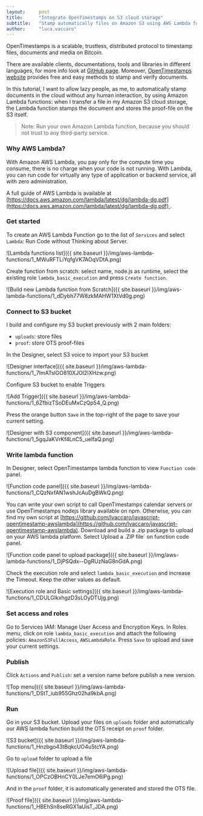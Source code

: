 ```yaml
---
layout:     post
title:      "Integrate OpenTimestamps on S3 cloud storage"
subtitle:   "Stamp automatically files on Amazon S3 using AWS Lambda functions"
author:     "luca.vaccaro"
---
```


OpenTimestamps is a scalable, trustless, distributed protocol to timestamp files, documents and media on Bitcoin.

There are available clients, documentations, tools and libraries in different languages, for more info look at [GitHub page](https://github.com/opentimestamps).
Moreover, [OpenTimestamps website](https://opentimestamps.org) provides free and easy methods to stamp and verify documents.

In this tutorial, I want to allow lazy people, as me, to automatically stamp documents in the cloud without any human interaction, by using Amazon Lambda functions:
when I transfer a file in my Amazon S3 cloud storage, the Lambda function stamps the document and stores the proof-file on the S3 itself.
> Note: Run your own Amazon Lambda function, because you should not trust to any third-party service.


### Why AWS Lambda?

With Amazon AWS Lambda, you pay only for the compute time you consume, there is no charge when your code is not running. With Lambda, you can run code for virtually any type of application or backend service, all with zero administration. 

A full guide of AWS Lambda is available at [https://docs.aws.amazon.com/lambda/latest/dg/lambda-dg.pdf](https://docs.aws.amazon.com/lambda/latest/dg/lambda-dg.pdf) .


### Get started
To create an AWS Lambda Function go to the list of `Services` and select `Lambda`: Run Code without Thinking about Server.

![Lambda functions list]({{ site.baseurl }}/img/aws-lambda-functions/1_MWuRFTLiYqfgVK7AOqVDtA.png)

Create function from scratch: select name, node.js as runtime, select the existing role `lambda_basic_execution` and press `Create function`.

![Build new Lambda function from Scratch]({{ site.baseurl }}/img/aws-lambda-functions/1_dDybh77W8zkMAHW1XtVd0g.png)


### Connect to S3 bucket
I build and configure my S3 bucket previously with 2 main folders:
* `uploads`: store files
* `proof`: store OTS proof-files

In the Designer, select S3 voice to import your S3 bucket

![Designer interface]({{ site.baseurl }}/img/aws-lambda-functions/1_7ImATslGO810XJOl2IXHzw.png)


Configure S3 bucket to enable Triggers

![Add Trigger]({{ site.baseurl }}/img/aws-lambda-functions/1_6ZfbizTSoDEuMxCzQp54_Q.png)

Press the orange button `Save` in the top-right of the page to save your current setting.

![Designer with S3 component]({{ site.baseurl }}/img/aws-lambda-functions/1_5gqJaKVrKf4LnC5_uelfaQ.png)


### Write lambda function
In Designer, select OpenTimestamps lambda function to view `Function code` panel.

![Function code panel]({{ site.baseurl }}/img/aws-lambda-functions/1_CQzNxfAN1wshJcAuDgBWkQ.png)

You can write your own script to call OpenTimestamps calendar servers or use OpenTimestamps nodejs library available on npm.
Otherwise, you can find my own script at [https://github.com/lvaccaro/javascript-opentimestamp-awslambda](https://github.com/lvaccaro/javascript-opentimestamp-awslambda).
Download and build a .zip package to upload on your AWS lambda platform. Select Upload a .ZIP file` on function code panel.

![Function code panel to upload package]({{ site.baseurl }}/img/aws-lambda-functions/1_DjPSQdx--DgRUzNaG8nGdA.png)

Check the execution role and select `lambda_basic_execution` and increase the Timeout. Keep the other values as default.

![Execution role and Basic settings]({{ site.baseurl }}/img/aws-lambda-functions/1_CDULGlkxhgzD3sLOyDTUjg.png)


### Set access and roles

Go to Services IAM: Manage User Access and Encryption Keys.
In Roles menu, click on role `lambda_basic_execution` and attach the following policies: `AmazonS3FullAccess`, `AWSLambdaRole`.
Press `Save` to upload and save your current settings.


### Publish

Click `Actions` and `Publish`: set a version name before publish a new version.

![Top menu]({{ site.baseurl }}/img/aws-lambda-functions/1_DStT_iub955Ghz02ha9kbA.png)


### Run

Go in your S3 bucket. Upload your files on `uploads` folder and automatically our AWS lambda function build the OTS receipt on `proof` folder.

![S3 bucket]({{ site.baseurl }}/img/aws-lambda-functions/1_Hnzbgo43tBqkcUO4u5tcYA.png)

Go to `upload` folder to upload a file

![Upload file]({{ site.baseurl }}/img/aws-lambda-functions/1_OPCzOBHnCY0LJe7emO6lPg.png)

And in the `proof` folder, it is automatically generated and stored the OTS file.

![Proof file]({{ site.baseurl }}/img/aws-lambda-functions/1_HBEhSn8seRGX1aUisT_JDA.png)
